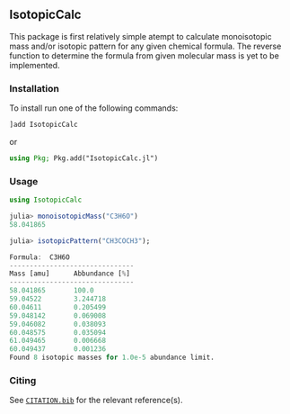 ## IsotopicCalc

<!-- [![Coverage](https://codecov.io/gh/slowbrain/IsotopicCalc.jl/branch/main/graph/badge.svg)](https://codecov.io/gh/slowbrain/IsotopicCalc.jl)
[![PkgEval](https://JuliaCI.github.io/NanosoldierReports/pkgeval_badges/I/IsotopicCalc.svg)](https://JuliaCI.github.io/NanosoldierReports/pkgeval_badges/report.html) -->

This package is first relatively simple atempt to calculate monoisotopic mass and/or isotopic pattern for any given chemical formula. The reverse function to determine the formula from given molecular mass is yet to be implemented.
### Installation
To install run one of the following commands:
```julia
]add IsotopicCalc
```
or
```julia
using Pkg; Pkg.add("IsotopicCalc.jl")
```

### Usage
```julia
using IsotopicCalc

julia> monoisotopicMass("C3H6O")
58.041865

julia> isotopicPattern("CH3COCH3");

Formula:  C3H6O
-------------------------------
Mass [amu]      Abbundance [%]
-------------------------------
58.041865       100.0
59.04522        3.244718
60.04611        0.205499
59.048142       0.069008
59.046082       0.038093
60.048575       0.035094
61.049465       0.006668
60.049437       0.001236
Found 8 isotopic masses for 1.0e-5 abundance limit.
```

### Citing
See [`CITATION.bib`](CITATION.bib) for the relevant reference(s).
